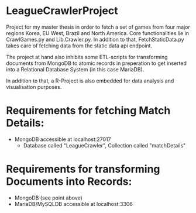 # LeagueCrawlerProject

Project for my master thesis in order to fetch a set of games from four major regions Korea, EU West, Brazil and North America.
Core functionalities lie in CrawlGames.py and Lib.Crawler.py. In addition to that, FetchStaticData.py takes care of fetching data from the static data api endpoint.

The project at hand also inhibits some ETL-scripts for transforming documents from MongoDB to atomic records in preperation to get inserted into a Relational Database System (in this case MariaDB).

In addition to that, a R-Project is also embedded for data analysis and visualisation purposes.


# Requirements for fetching Match Details:
- MongoDB accessible at localhost:27017
  - Database called "LeagueCrawler", Collection called "matchDetails"
  
 # Requirements for transforming Documents into Records:
- MongoDB (see point above)
- MariaDB/MySQLDB accessible at localhost:3306

